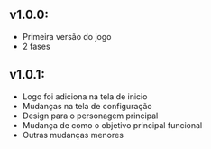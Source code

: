 ## v1.0.0:
- Primeira versão do jogo
- 2 fases
## v1.0.1:
- Logo foi adiciona na tela de inicio
- Mudanças na tela de configuração
- Design para o personagem principal
- Mudança de como o objetivo principal funcional
- Outras mudanças menores

